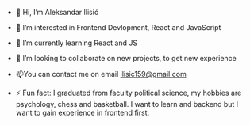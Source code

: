 - 👋 Hi, I’m Aleksandar Ilisić
- 👀 I’m interested in Frontend Devlopment, React and JavaScript
- 🌱 I’m currently learning React and JS
- 💞️ I’m looking to collaborate on new projects, to get new experience
- 📫You can contact me on email ilisic159@gmail.com

- ⚡ Fun fact: 
I graduated from faculty political science, my hobbies are psychology, chess and basketball. 
I want to learn and backend but I want to gain experience in frontend first.


